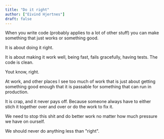 ```yaml
---
title: "Do it right"
author: ["Eivind Hjertnes"]
draft: false
---
```


When you write code (probably applies to a lot of other stuff) you can make something that just works or something good.

It is about doing it right.

It is about making it work well, being fast, fails gracefully, having tests. The code is clean.

Yout know, right.

At work, and other places I see too much of work that is just about getting something good enough that it is passable for something that can run in production.

It is crap, and it never pays off. Because someone always have to either stich it together over and over or do the work to fix it.

We need to stop this shit and do better work no matter how much pressure we have on ourself.

We should never do anything less than "right".
